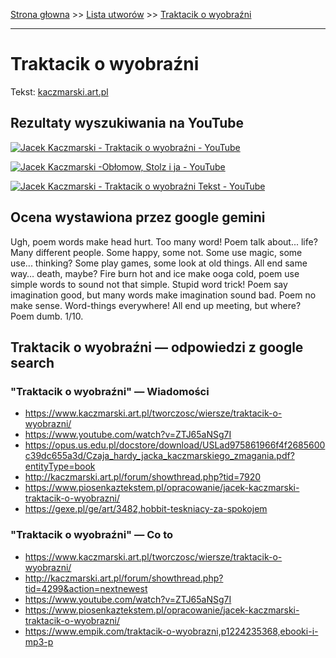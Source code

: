 [Strona głowna](../index.md) >> [Lista utworów](../list.md) >> [Traktacik o wyobraźni](598.md)

---

# Traktacik o wyobraźni

Tekst: [kaczmarski.art.pl](https://www.kaczmarski.art.pl/tworczosc/wiersze/traktacik-o-wyobrazni/)

## Rezultaty wyszukiwania na YouTube

[![Jacek Kaczmarski - Traktacik o wyobraźni - YouTube](http://img.youtube.com/vi/ZTJ65aNSg7I/0.jpg)](https://www.youtube.com/watch?v=ZTJ65aNSg7I "Jacek Kaczmarski - Traktacik o wyobraźni - YouTube")

[![Jacek Kaczmarski -Obłomow, Stolz i ja - YouTube](http://img.youtube.com/vi/ErfDv_X90gk/0.jpg)](https://www.youtube.com/watch?v=ErfDv_X90gk "Jacek Kaczmarski -Obłomow, Stolz i ja - YouTube")

[![Jacek Kaczmarski - Traktacik o wyobraźni  Tekst - YouTube](http://img.youtube.com/vi/QggJxpDtJk8/0.jpg)](https://www.youtube.com/watch?v=QggJxpDtJk8 "Jacek Kaczmarski - Traktacik o wyobraźni  Tekst - YouTube")

## Ocena wystawiona przez google gemini

Ugh, poem words make head hurt. Too many word! Poem talk about... life? Many different people. Some happy, some not. Some use magic, some use... thinking? Some play games, some look at old things. All end same way… death, maybe? Fire burn hot and ice make ooga cold, poem use simple words to sound not that simple. Stupid word trick! Poem say imagination good, but many words make imagination sound bad. Poem no make sense. Word-things everywhere! All end up meeting, but where? Poem dumb. 1/10.


## Traktacik o wyobraźni — odpowiedzi z google search

### "Traktacik o wyobraźni" — Wiadomości

 - <https://www.kaczmarski.art.pl/tworczosc/wiersze/traktacik-o-wyobrazni/>
 - <https://www.youtube.com/watch?v=ZTJ65aNSg7I>
 - <https://opus.us.edu.pl/docstore/download/USLad975861966f4f2685600c39dc655a3d/Czaja_hardy_jacka_kaczmarskiego_zmagania.pdf?entityType=book>
 - <http://kaczmarski.art.pl/forum/showthread.php?tid=7920>
 - <https://www.piosenkaztekstem.pl/opracowanie/jacek-kaczmarski-traktacik-o-wyobrazni/>
 - <https://gexe.pl/ge/art/3482,hobbit-teskniacy-za-spokojem>

### "Traktacik o wyobraźni" — Co to

 - <https://www.kaczmarski.art.pl/tworczosc/wiersze/traktacik-o-wyobrazni/>
 - <http://kaczmarski.art.pl/forum/showthread.php?tid=4299&action=nextnewest>
 - <https://www.youtube.com/watch?v=ZTJ65aNSg7I>
 - <https://www.piosenkaztekstem.pl/opracowanie/jacek-kaczmarski-traktacik-o-wyobrazni/>
 - <https://www.empik.com/traktacik-o-wyobrazni,p1224235368,ebooki-i-mp3-p>


